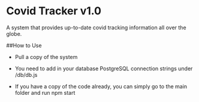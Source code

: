 # Covid Tracker v1.0

A system that provides up-to-date covid tracking information all over the globe.

##How to Use

- Pull a copy of the system

- You need to add in your database PostgreSQL connection strings under /db/db.js

- If you have a copy of the code already, you can simply go to the main folder and run npm start